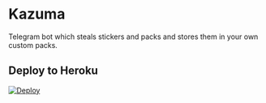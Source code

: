 # Kazuma
Telegram bot which steals stickers and packs and stores them in your own custom packs.

## Deploy to Heroku

[![Deploy](https://www.herokucdn.com/deploy/button.svg)]("https://dashboard.heroku.com/new?template=https://github.com/Pranav-Saraswat/PratheekBC")